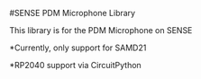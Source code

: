 #SENSE PDM Microphone Library 

This library is for the PDM Microphone on SENSE

*Currently, only support for SAMD21 

*RP2040 support via CircuitPython 

